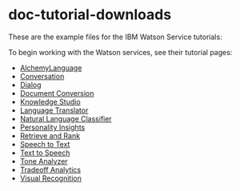 # doc-tutorial-downloads
These are the example files for the IBM Watson Service tutorials:

To begin working with the Watson services, see their tutorial pages:

- [AlchemyLanguage](http://www.ibm.com/watson/developercloud/doc/alchemylanguage/tutorials.shtml)
- [Conversation](http://www.ibm.com/watson/developercloud/doc/conversation/tutorial.html)
- [Dialog](http://www.ibm.com/watson/developercloud/doc/dialog/tutorial_tutorials.shtml)
- [Document Conversion](http://www.ibm.com/watson/developercloud/doc/document-conversion/tutorial.shtml)
- [Knowledge Studio](http://www.ibm.com/watson/developercloud/doc/wks/wks_tutorials.shtml)
- [Language Translator](http://www.ibm.com/watson/developercloud/doc/language-translation/customizing.shtml)
- [Natural Language Classifier](http://www.ibm.com/watson/developercloud/doc/nl-classifier/get_start.shtml)
- [Personality Insights](http://www.ibm.com/watson/developercloud/doc/personality-insights/basics.shtml)
- [Retrieve and Rank](http://www.ibm.com/watson/developercloud/doc/retrieve-rank/get_start.shtml)
- [Speech to Text](http://www.ibm.com/watson/developercloud/doc/speech-to-text/tutorial.shtml)
- [Text to Speech](http://www.ibm.com/watson/developercloud/doc/text-to-speech/tutorial.shtml)
- [Tone Analyzer](http://www.ibm.com/watson/developercloud/doc/tone-analyzer/tutorial.shtml)
- [Tradeoff Analytics](http://www.ibm.com/watson/developercloud/doc/tradeoff-analytics/basics.shtml)
- [Visual Recognition](http://www.ibm.com/watson/developercloud/doc/visual-recognition/tutorials.shtml)
